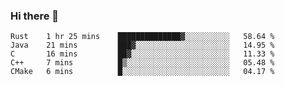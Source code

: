 ### Hi there 👋

<!--
**WShiBin/WShiBin** is a ✨ _special_ ✨ repository because its `README.md` (this file) appears on your GitHub profile.

Here are some ideas to get you started:

- 🔭 I’m currently working on ...
- 🌱 I’m currently learning ...
- 👯 I’m looking to collaborate on ...
- 🤔 I’m looking for help with ...
- 💬 Ask me about ...
- 📫 How to reach me: ...
- 😄 Pronouns: ...
- ⚡ Fun fact: ...
-->

<!--START_SECTION:waka-->
```text
Rust    1 hr 25 mins    ██████████████▓░░░░░░░░░░   58.64 % 
Java    21 mins         ███▓░░░░░░░░░░░░░░░░░░░░░   14.95 % 
C       16 mins         ██▓░░░░░░░░░░░░░░░░░░░░░░   11.33 % 
C++     7 mins          █▒░░░░░░░░░░░░░░░░░░░░░░░   05.48 % 
CMake   6 mins          █░░░░░░░░░░░░░░░░░░░░░░░░   04.17 % 
```
<!--END_SECTION:waka-->
